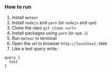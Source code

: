 ### How to run

1. Install `meteor`
2. Install `nodejs` and `yarn` (or `nodejs` and `npm`)
3. Clone the repo `git clone <url>`
4. Install packages using `yarn` (or `npm i`)
5. Run `meteor` in terminal
6. Open the url in browser `http://localhost:3000`
7. Like a test query write :

```
query {
  test
}
```
